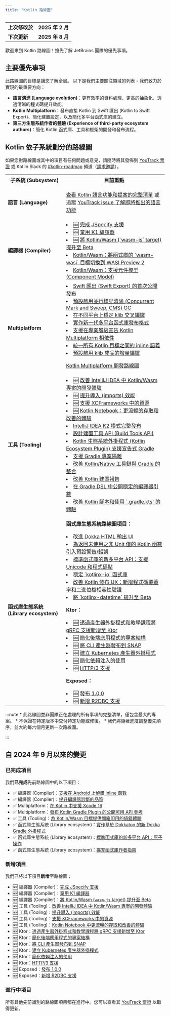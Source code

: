 ```yaml
---
title: "Kotlin 路線圖"
---
```

<table>
<tr>
<td>
<strong>上次修改於</strong>
</td>
<td>
<strong>2025 年 2 月</strong>
</td>
</tr>
<tr>
<td>
<strong>下次更新</strong>
</td>
<td>
<strong>2025 年 8 月</strong>
</td>
</tr>
</table>

歡迎來到 Kotlin 路線圖！搶先了解 JetBrains 團隊的優先事項。

## 主要優先事項

此路線圖的目標是讓您了解全局。
以下是我們主要關注領域的列表 - 我們致力於實現的最重要方向：

*   **語言演進 (Language evolution)**：更有效率的資料處理、更高的抽象化、透過清晰的程式碼提升效能。
*   **Kotlin Multiplatform**：發布直接 Kotlin 到 Swift 匯出 (Kotlin to Swift Export)、簡化建置設定，以及簡化多平台函式庫的建立。
*   **第三方生態系統作者的體驗 (Experience of third-party ecosystem authors)**：簡化 Kotlin 函式庫、工具和框架的開發和發布流程。

## Kotlin 依子系統劃分的路線圖

<!-- To view the biggest projects we're working on, see the [Roadmap details](#roadmap-details) table. -->

如果您對路線圖或其中的項目有任何問題或意見，請隨時將其發佈到 [YouTrack 票證](https://youtrack.jetbrains.com/issues?q=project:%20KT,%20KTIJ%20tag:%20%7BRoadmap%20Item%7D%20%23Unresolved%20) 或 Kotlin Slack 的 [#kotlin-roadmap](https://kotlinlang.slack.com/archives/C01AAJSG3V4) 頻道（[請求邀請](https://surveys.jetbrains.com/s3/kotlin-slack-sign-up)）。

<!-- ### YouTrack board
Visit the [roadmap board in our issue tracker YouTrack](https://youtrack.jetbrains.com/agiles/153-1251/current) ![YouTrack](youtrack-logo.png){width=30}{type="joined"}
-->
<table>
<tr>
        <th>子系統 (Subsystem)</th>
        <th>目前重點</th>
</tr>
<tr id="language">
<td>
<strong>語言 (Language)</strong>
</td>
<td>

<p>
   <a href="kotlin-language-features-and-proposals">查看 Kotlin 語言功能和提案的完整清單</a> 或追蹤 <a href="https://youtrack.jetbrains.com/issue/KT-54620">YouTrack issue 了解即將推出的語言功能</a>
</p>
</td>
</tr>
<tr id="compiler">
<td>
<strong>編譯器 (Compiler)</strong>
</td>
<td>
<list>
<li>🆕 <a href="https://youtrack.jetbrains.com/issue/KT-75371">完成 JSpecify 支援</a></li>
<li>🆕 <a href="https://youtrack.jetbrains.com/issue/KT-75372">棄用 K1 編譯器</a></li>
<li>🆕 <a href="https://youtrack.jetbrains.com/issue/KT-75370">將 Kotlin/Wasm (`wasm-js` target) 提升至 Beta</a></li>
<li><a href="https://youtrack.jetbrains.com/issue/KT-64568" target="_blank">Kotlin/Wasm：將函式庫的 `wasm-wasi` 目標切換到 WASI Preview 2</a></li>
<li><a href="https://youtrack.jetbrains.com/issue/KT-64569" target="_blank">Kotlin/Wasm：支援元件模型 (Component Model)</a></li>
</list>
</td>
</tr>
<tr id="multiplatform">
<td>
<strong>Multiplatform</strong>
</td>
<td>
<list>
<li><a href="https://youtrack.jetbrains.com/issue/KT-64572">Swift 匯出 (Swift Export) 的首次公開發布</a></li>
<li><a href="https://youtrack.jetbrains.com/issue/KT-71278">預設啟用並行標記清除 (Concurrent Mark and Sweep, CMS) GC</a></li>
<li><a href="https://youtrack.jetbrains.com/issue/KT-71290">在不同平台上穩定 klib 交叉編譯</a></li>
<li><a href="https://youtrack.jetbrains.com/issue/KT-71281">實作新一代多平台函式庫發布格式</a></li>
<li><a href="https://youtrack.jetbrains.com/issue/KT-71289">支援在專案層級宣告 Kotlin Multiplatform 相依性</a></li>
<li><a href="https://youtrack.jetbrains.com/issue/KT-64570" target="_blank">統一所有 Kotlin 目標之間的 inline 語義</a></li>
<li><a href="https://youtrack.jetbrains.com/issue/KT-71279" target="_blank">預設啟用 klib 成品的增量編譯</a></li>
</list>
            <tip><p>
   <a href="https://www.jetbrains.com/help/kotlin-multiplatform-dev/kotlin-multiplatform-roadmap.html" target="_blank">Kotlin Multiplatform 開發路線圖</a>
</p></tip>
</td>
</tr>
<tr id="tooling">
<td>
<strong>工具 (Tooling)</strong>
</td>
<td>
<list>
<li>🆕 <a href="https://youtrack.jetbrains.com/issue/KT-75374" target="_blank">改善 IntelliJ IDEA 中 Kotlin/Wasm 專案的開發體驗</a></li>
<li>🆕 <a href="https://youtrack.jetbrains.com/issue/KT-75376" target="_blank">提升導入 (imports) 效能</a></li>
<li>🆕 <a href="https://youtrack.jetbrains.com/issue/KT-75377" target="_blank">支援 XCFrameworks 中的資源</a></li>
<li>🆕 <a href="https://youtrack.jetbrains.com/issue/KTNB-898" target="_blank">Kotlin Notebook：更流暢的存取和改善的體驗</a></li>
<li><a href="https://youtrack.jetbrains.com/issue/KTIJ-31316" target="_blank">IntelliJ IDEA K2 模式完整發布</a></li>
<li><a href="https://youtrack.jetbrains.com/issue/KT-71286" target="_blank">設計建置工具 API (Build Tools API)</a></li>
<li><a href="https://youtrack.jetbrains.com/issue/KT-71292" target="_blank">Kotlin 生態系統外掛程式 (Kotlin Ecosystem Plugin) 支援宣告式 Gradle</a></li>
<li><a href="https://youtrack.jetbrains.com/issue/KT-54105" target="_blank">支援 Gradle 專案隔離</a></li>
<li><a href="https://youtrack.jetbrains.com/issue/KT-64577" target="_blank">改善 Kotlin/Native 工具鏈與 Gradle 的整合</a></li>
<li><a href="https://youtrack.jetbrains.com/issue/KT-60279" target="_blank">改善 Kotlin 建置報告</a></li>
<li><a href="https://youtrack.jetbrains.com/issue/KT-55515" target="_blank">在 Gradle DSL 中公開穩定的編譯器引數</a></li>
<li><a href="https://youtrack.jetbrains.com/issue/KT-49511" target="_blank">改善 Kotlin 腳本和使用 `.gradle.kts` 的體驗</a></li>
</list>
</td>
</tr>
<tr id="library-ecosystem">
<td>
<strong>函式庫生態系統 (Library ecosystem)</strong>
</td>
<td>

<p>
   <b>函式庫生態系統路線圖項目：</b>
</p>
<list>
<li><a href="https://youtrack.jetbrains.com/issue/KT-71295" target="_blank">改進 Dokka HTML 輸出 UI</a></li>
<li><a href="https://youtrack.jetbrains.com/issue/KT-12719" target="_blank">為返回未使用之非 Unit 值的 Kotlin 函數引入預設警告/錯誤</a></li>
<li><a href="https://youtrack.jetbrains.com/issue/KT-71298" target="_blank">標準函式庫的新多平台 API：支援 Unicode 和程式碼點</a></li>
<li><a href="https://youtrack.jetbrains.com/issue/KT-71300" target="_blank">穩定 `kotlinx-io` 函式庫</a></li>
<li><a href="https://youtrack.jetbrains.com/issue/KT-71297" target="_blank">改善 Kotlin 發布 UX：新增程式碼覆蓋率和二進位檔相容性驗證</a></li>
<li><a href="https://youtrack.jetbrains.com/issue/KT-64578" target="_blank">將 `kotlinx-datetime` 提升至 Beta</a></li>
</list>
<p>
   <b>Ktor：</b>
</p>
<list>
<li>🆕 <a href="https://youtrack.jetbrains.com/issue/KTOR-1501">透過產生器外掛程式和教學課程將 gRPC 支援新增至 Ktor</a></li>
<li>🆕 <a href="https://youtrack.jetbrains.com/issue/KTOR-7158">簡化後端應用程式的專案結構</a></li>
<li>🆕 <a href="https://youtrack.jetbrains.com/issue/KTOR-3937">將 CLI 產生器發布到 SNAP</a></li>
<li>🆕 <a href="https://youtrack.jetbrains.com/issue/KTOR-6026">建立 Kubernetes 產生器外掛程式</a></li>
<li>🆕 <a href="https://youtrack.jetbrains.com/issue/KTOR-6621">簡化依賴注入的使用</a></li>
<li>🆕 <a href="https://youtrack.jetbrains.com/issue/KTOR-7938">HTTP/3 支援</a></li>
</list>
<p>
   <b>Exposed：</b>
</p>
<list>
<li>🆕 <a href="https://youtrack.jetbrains.com/issue/EXPOSED-444">發布 1.0.0</a></li>
<li>🆕 <a href="https://youtrack.jetbrains.com/issue/EXPOSED-74">新增 R2DBC 支援</a></li>
</list>
</td>
</tr>
</table>
:::note
*   此路線圖並非團隊正在處理的所有事項的完整清單，僅包含最大的專案。
*   不保證在特定版本中交付特定功能或修復。
*   我們將隨著進度調整優先順序，並大約每六個月更新一次路線圖。

:::

## 自 2024 年 9 月以來的變更

### 已完成項目

我們**已完成**先前路線圖中的以下項目：

*   ✅ 編譯器 (Compiler)：[支援在 Android 上偵錯 inline 函數](https://youtrack.jetbrains.com/issue/KT-60276)
*   ✅ 編譯器 (Compiler)：[提升編譯器診斷的品質](https://youtrack.jetbrains.com/issue/KT-71275)
*   ✅ Multiplatform：[在 Kotlin 中支援 Xcode 16](https://youtrack.jetbrains.com/issue/KT-71287)
*   ✅ Multiplatform：[發布 Kotlin Gradle Plugin 的公開可用 API 參考](https://youtrack.jetbrains.com/issue/KT-71288)
*   ✅ 工具 (Tooling)：[為 Kotlin/Wasm 目標提供開箱即用的偵錯體驗](https://youtrack.jetbrains.com/issue/KT-71276)
*   ✅ 函式庫生態系統 (Library ecosystem)：[實作基於 Dokkatoo 的新 Dokka Gradle 外掛程式](https://youtrack.jetbrains.com/issue/KT-71293)
*   ✅ 函式庫生態系統 (Library ecosystem)：[標準函式庫的新多平台 API：原子操作](https://youtrack.jetbrains.com/issue/KT-62423)
*   ✅ 函式庫生態系統 (Library ecosystem)：[擴充函式庫作者指南](https://youtrack.jetbrains.com/issue/KT-71299)

### 新增項目

我們已將以下項目**新增**至路線圖：

*   🆕 編譯器 (Compiler)：[完成 JSpecify 支援](https://youtrack.jetbrains.com/issue/KT-75371)
*   🆕 編譯器 (Compiler)：[棄用 K1 編譯器](https://youtrack.jetbrains.com/issue/KT-75372)
*   🆕 編譯器 (Compiler)：[將 Kotlin/Wasm (`wasm-js` target) 提升至 Beta](https://youtrack.jetbrains.com/issue/KT-75370)
*   🆕 工具 (Tooling)：[改善 IntelliJ IDEA 中 Kotlin/Wasm 專案的開發體驗](https://youtrack.jetbrains.com/issue/KT-75374)
*   🆕 工具 (Tooling)：[提升導入 (imports) 效能](https://youtrack.jetbrains.com/issue/KT-75376)
*   🆕 工具 (Tooling)：[支援 XCFrameworks 中的資源](https://youtrack.jetbrains.com/issue/KT-75377)
*   🆕 工具 (Tooling)：[Kotlin Notebook 中更流暢的存取和改善的體驗](https://youtrack.jetbrains.com/issue/KTNB-898)
*   🆕 Ktor：[透過產生器外掛程式和教學課程將 gRPC 支援新增至 Ktor](https://youtrack.jetbrains.com/issue/KTOR-1501)
*   🆕 Ktor：[簡化後端應用程式的專案結構](https://youtrack.jetbrains.com/issue/KTOR-7158)
*   🆕 Ktor：[將 CLI 產生器發布到 SNAP](https://youtrack.jetbrains.com/issue/KTOR-3937)
*   🆕 Ktor：[建立 Kubernetes 產生器外掛程式](https://youtrack.jetbrains.com/issue/KTOR-6026)
*   🆕 Ktor：[簡化依賴注入的使用](https://youtrack.jetbrains.com/issue/KTOR-6621)
*   🆕 Ktor：[HTTP/3 支援](https://youtrack.jetbrains.com/issue/KTOR-7938)
*   🆕 Exposed：[發布 1.0.0](https://youtrack.jetbrains.com/issue/EXPOSED-444)
*   🆕 Exposed：[新增 R2DBC 支援](https://youtrack.jetbrains.com/issue/EXPOSED-74)

<!--
### Removed items

We've **removed** the following items from the roadmap:

* ❌ Compiler: [Improve the quality of compiler diagnostics](https://youtrack.jetbrains.com/issue/KT-71275)

> Some items were removed from the roadmap but not dropped completely. In some cases, we've merged previous roadmap items
> with the current ones.
>
{style="note"}
-->

### 進行中項目

所有其他先前識別的路線圖項目都在進行中。您可以查看其 [YouTrack 票證](https://youtrack.jetbrains.com/issues?q=project:%20KT,%20KTIJ%20tag:%20%7BRoadmap%20Item%7D%20%23Unresolved%20)
以取得更新。